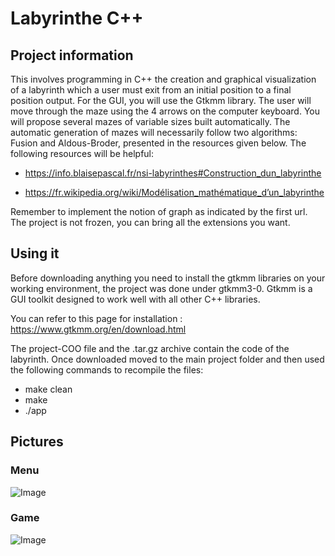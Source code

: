 # Labyrinthe C++

## Project information 

This involves programming in C++ the creation and graphical visualization of a labyrinth
which a user must exit from an initial position to a final position
output. For the GUI, you will use the Gtkmm library. The user
will move through the maze using the 4 arrows on the computer keyboard.
You will propose several mazes of variable sizes built automatically.
The automatic generation of mazes will necessarily follow two algorithms: Fusion
and Aldous-Broder, presented in the resources given below.
The following resources will be helpful:

- https://info.blaisepascal.fr/nsi-labyrinthes#Construction_dun_labyrinthe

- https://fr.wikipedia.org/wiki/Modélisation_mathématique_d’un_labyrinthe

Remember to implement the notion of graph as indicated by the first url.
The project is not frozen, you can bring all the extensions you want.

## Using it

Before downloading anything you need to install the gtkmm libraries on your working environment,
the project was done under gtkmm3-0. Gtkmm is a GUI toolkit designed to work well with all other C++ libraries.

You can refer to this page for installation : https://www.gtkmm.org/en/download.html

The project-COO file and the .tar.gz archive contain the code of the labyrinth. Once downloaded moved to the main project folder and then used the following commands to recompile the files: 

- make clean
- make
- ./app

## Pictures

### Menu

![Image](https://github.com/FreeZ77R/Labyrinthe-C-/blob/main/pictures/menu.png) 

### Game

![Image](https://github.com/FreeZ77R/Labyrinthe-C-/blob/main/pictures/game.png)
